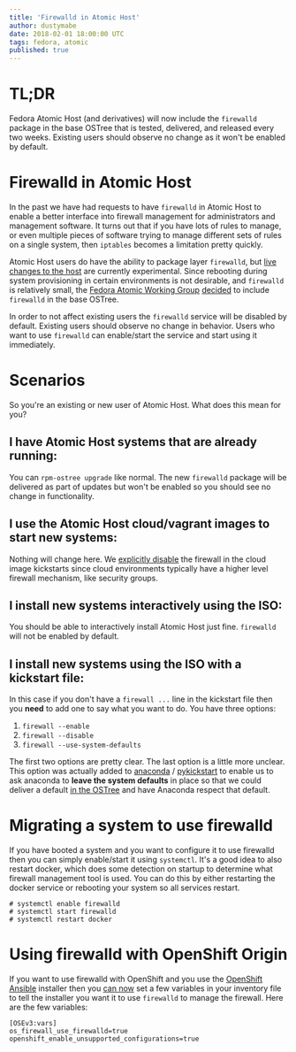 ```yaml
---
title: 'Firewalld in Atomic Host'
author: dustymabe
date: 2018-02-01 18:00:00 UTC
tags: fedora, atomic
published: true
---
```


# TL;DR

Fedora Atomic Host (and derivatives) will now include the `firewalld`
package in the base OSTree that is tested, delivered, and released
every two weeks. Existing users should observe no change as it won't
be enabled by default.

# Firewalld in Atomic Host

In the past we have had requests to have `firewalld` in Atomic Host
to enable a better interface into firewall management for
administrators and management software. It turns out that if you have
lots of rules to manage, or even multiple pieces of software trying to
manage different sets of rules on a single system, then `iptables`
becomes a limitation pretty quickly.

Atomic Host users do have the ability to package layer `firewalld`,
but [live changes to the host](https://www.projectatomic.io/blog/2017/06/rpm-ostree-v2017.6-released/)
are currently experimental. Since rebooting during system provisioning
in certain environments is not desirable, and `firewalld` is
relatively small, the [Fedora Atomic Working Group](https://pagure.io/atomic-wg)
[decided](https://pagure.io/atomic-wg/issue/372) to include `firewalld` in the 
base OSTree. 

In order to not affect existing users the `firewalld` service will be
disabled by default. Existing users should observe no change in behavior.
Users who want to use `firewalld` can enable/start the service and start
using it immediately.

# Scenarios

So you're an existing or new user of Atomic Host. What does this mean
for you?

## I have Atomic Host systems that are already running:

You can `rpm-ostree upgrade` like normal. The new `firewalld` package
will be delivered as part of updates but won't be enabled so
you should see no change in functionality.

## I use the Atomic Host cloud/vagrant images to start new systems:

Nothing will change here. We 
[explicitly disable](https://pagure.io/fedora-kickstarts/blob/master/f/fedora-atomic.ks#_28-30)
the firewall in the cloud image kickstarts since cloud environments
typically have a higher level firewall mechanism, like security
groups.

## I install new systems interactively using the ISO:

You should be able to interactively install Atomic Host just fine.
`firewalld` will not be enabled by default.

## I install new systems using the ISO with a kickstart file:

In this case if you don't have a `firewall ...` line in the kickstart
file then you **need** to add one to say what you want to do. You have
three options:

1. `firewall --enable`
1. `firewall --disable`
1. `firewall --use-system-defaults`

The first two options are pretty clear. The last option is a little
more unclear. This option was actually added to 
[anaconda](https://github.com/rhinstaller/anaconda/pull/1271)
/
[pykickstart](https://github.com/rhinstaller/pykickstart/pull/203)
to enable us to ask anaconda to **leave the system defaults** in place
so that we could deliver a default 
[in the OSTree](https://pagure.io/fedora-atomic/pull-request/103)
and have Anaconda respect that default.


# Migrating a system to use firewalld

If you have booted a system and you want to configure it to use
firewalld then you can simply enable/start it using `systemctl`.
It's a good idea to also restart docker, which does some detection
on startup to determine what firewall management tool is used.
You can do this by either restarting the docker service or rebooting
your system so all services restart. 

```
# systemctl enable firewalld
# systemctl start firewalld
# systemctl restart docker
```

# Using firewalld with OpenShift Origin

If you want to use firewalld with OpenShift and you use the 
[OpenShift Ansible](https://github.com/openshift/openshift-ansible)
installer then you [can now](https://github.com/openshift/openshift-ansible/pull/6763)
set a few variables in your inventory file to tell the installer
you want it to use `firewalld` to manage the firewall. Here are
the few variables:


```
[OSEv3:vars]
os_firewall_use_firewalld=true
openshift_enable_unsupported_configurations=true
```
